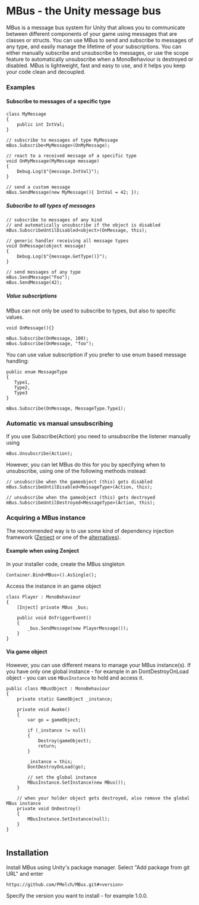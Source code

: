 # MBus - the Unity message bus
MBus is a message bus system for Unity that allows you to communicate between different components of your game using messages that are classes or structs. You can use MBus to send and subscribe to messages of any type, and easily manage the lifetime of your subscriptions. You can either manually subscribe and unsubscribe to messages, or use the scope feature to automatically unsubscribe when a MonoBehaviour is destroyed or disabled. MBus is lightweight, fast and easy to use, and it helps you keep your code clean and decoupled.


### Examples

#### Subscribe to messages of a specific type
~~~
class MyMessage 
{
    public int IntVal;
}

// subscribe to messages of type MyMessage
mBus.Subscribe<MyMessage>(OnMyMessage);

// react to a received message of a specific type
void OnMyMessage(MyMessage message) 
{
    Debug.Log($"{message.IntVal}");
}

// send a custom message
mBus.SendMessage(new MyMessage(){ IntVal = 42; });
~~~      

##### Subscribe to all types of messages
~~~  
// subscribe to messages of any kind 
// and automatically unsubscribe if the object is disabled
mBus.SubscribeUntilDisabled<object>(OnMessage, this);

// generic handler receiving all message types
void OnMessage(object message) 
{
    Debug.Log($"{message.GetType()}");
}

// send messages of any type
mBus.SendMessage("Foo");
mBus.SendMessage(42);
~~~  

##### Value subscriptions

MBus can not only be used to subscribe to types, but also to specific values. 

~~~
void OnMessage(){}

mBus.Subscribe(OnMessage, 100);
mBus.Subscribe(OnMessage, "foo");
~~~
You can use value subscription if you prefer to use enum based message handling:
~~~
public enum MessageType 
{
   Type1,
   Type2,
   Type3
}

mBus.Subscribe(OnMessage, MessageType.Type1);
~~~

### Automatic vs manual unsubscribing

If you use Subscribe(Action) you need 
to unsubscribe the listener manually using
~~~
mBus.Unsubscribe(Action);
~~~
However, you can let MBus do this for you by specifying when to unsubscribe, using one of the following methods instead:
~~~
// unsubscribe when the gameobject (this) gets disabled
mBus.SubscribeUntilDisabled<MessageType>(Action, this);

// unsubscribe when the gameobject (this) gets destroyed
mBus.SubscribeUntilDestroyed<MessageType>(Action, this);
~~~

### Acquiring a MBus instance
The recommended way is to use some kind of dependency injection framework
([Zenject](https://github.com/modesttree/Zenject) or one of the [alternatives](href="https://www.libhunt.com/r/Zenject"/>)).

#### Example when using Zenject
In your installer code, create the MBus singleton
~~~
Container.Bind<MBus>().AsSingle();
~~~

Access the instance in an game object
~~~
class Player : MonoBehaviour 
{
    [Inject] private MBus _bus;
    
    public void OnTriggerEvent() 
    {
        _bus.SendMessage(new PlayerMessage());
    }
}
~~~

#### Via game object
However, you can use different means to manage your MBus instance(s).
If you have only one global instance - for example in an DontDestroyOnLoad object - you
can use `MBusInstance` to hold and access it.

~~~
public class MBusObject : MonoBehaviour 
{
    private static GameObject _instance;
    
    private void Awake()
    {
        var go = gameObject;
        
        if (_instance != null)
        {
            Destroy(gameObject);
            return;
        }

        _instance = this;
        DontDestroyOnLoad(go);
        
        // set the global instance
        MBusInstance.SetInstance(new MBus());
    }
    
    // when your holder object gets destroyed, also remove the global MBus instance
    private void OnDestroy() 
    {
        MBusInstance.SetInstance(null);
    }
}


~~~

## Installation
Install MBus using Unity's package manager. Select "Add package from git URL" and enter
~~~
https://github.com/PMelch/MBus.git#<version>
~~~

Specify the version you want to install - for example 1.0.0.





